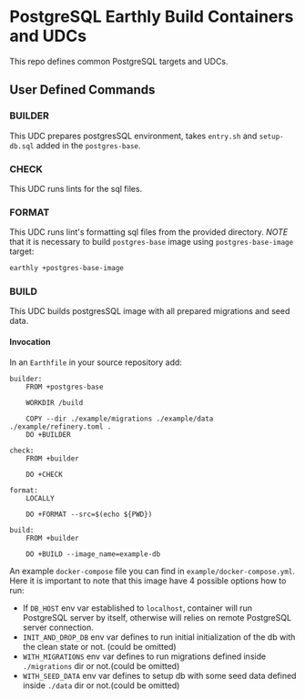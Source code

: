 # PostgreSQL Earthly Build Containers and UDCs

<!-- cspell: words -->

This repo defines common PostgreSQL targets and UDCs.

## User Defined Commands

### BUILDER

This UDC prepares postgresSQL environment,
takes `entry.sh` and `setup-db.sql` added in the `postgres-base`.

### CHECK

This UDC runs lints for the sql files.

### FORMAT

This UDC runs lint's formatting sql files from the provided directory.
*NOTE* that it is necessary to build `postgres-base` image using `postgres-base-image` target:

```sh
earthly +postgres-base-image
```

### BUILD

This UDC builds postgresSQL image with all prepared migrations and seed data.

#### Invocation

In an `Earthfile` in your source repository add:

```Earthfile
builder:
    FROM +postgres-base

    WORKDIR /build

    COPY --dir ./example/migrations ./example/data ./example/refinery.toml .
    DO +BUILDER

check:
    FROM +builder

    DO +CHECK

format:
    LOCALLY

    DO +FORMAT --src=$(echo ${PWD})

build:
    FROM +builder

    DO +BUILD --image_name=example-db
```

An example `docker-compose` file you can find in `example/docker-compose.yml`.
Here it is important to note that this image have 4 possible options how to run:

* If `DB_HOST` env var established to `localhost`, container will run PostgreSQL server by itself,
otherwise will relies on remote PostgreSQL server connection.
* `INIT_AND_DROP_DB` env var defines to run initial initialization of the db with the clean state or not. (could be omitted)
* `WITH_MIGRATIONS` env var defines to run migrations defined inside `./migrations` dir or not.(could be omitted)
* `WITH_SEED_DATA` env var defines to setup db with some seed data defined inside `./data` dir or not.(could be omitted)
